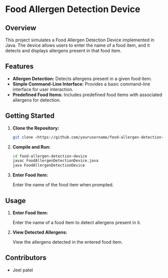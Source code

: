  # Food Allergen Detection Device

## Overview

This project simulates a Food Allergen Detection Device implemented in Java. The device allows users to enter the name of a food item, and it detects and displays allergens present in that food item.

## Features

- **Allergen Detection:** Detects allergens present in a given food item.
- **Simple Command-Line Interface:** Provides a basic command-line interface for user interaction.
- **Predefined Food Items:** Includes predefined food items with associated allergens for detection.

## Getting Started

1. **Clone the Repository:**
    
    ```bash
    git clone <https://github.com/yourusername/food-allergen-detection-device.git>
    
    ```
    
2. **Compile and Run:**
    
    ```bash
    cd food-allergen-detection-device
    javac FoodAllergenDetectionDevice.java
    java FoodAllergenDetectionDevice
    
    ```
    
3. **Enter Food Item:**
    
    Enter the name of the food item when prompted.
    

## Usage

1. **Enter Food Item:**
    
    Enter the name of a food item to detect allergens present in it.
    
2. **View Detected Allergens:**
    
    View the allergens detected in the entered food item.
    

## Contributors

- Jeel patel
